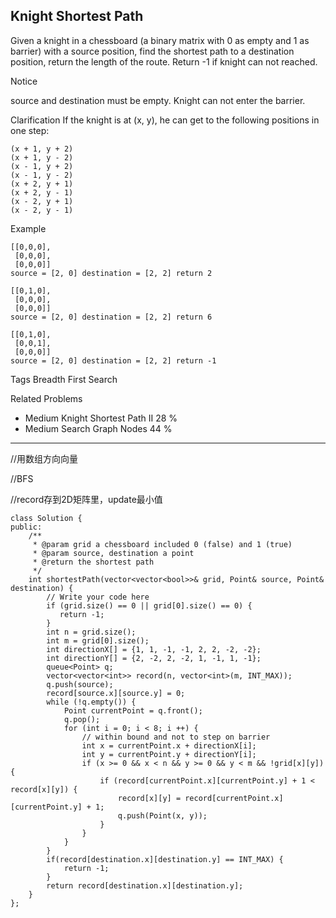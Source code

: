 ## Knight Shortest Path  ##

Given a knight in a chessboard (a binary matrix with 0 as empty and 1 as barrier) with a source position, find the shortest path to a destination position, return the length of the route. 
Return -1 if knight can not reached.

 Notice

source and destination must be empty.
Knight can not enter the barrier.

Clarification
If the knight is at (x, y), he can get to the following positions in one step:

	(x + 1, y + 2)
	(x + 1, y - 2)
	(x - 1, y + 2)
	(x - 1, y - 2)
	(x + 2, y + 1)
	(x + 2, y - 1)
	(x - 2, y + 1)
	(x - 2, y - 1)

Example

	[[0,0,0],
	 [0,0,0],
	 [0,0,0]]
	source = [2, 0] destination = [2, 2] return 2
	
	[[0,1,0],
	 [0,0,0],
	 [0,0,0]]
	source = [2, 0] destination = [2, 2] return 6
	
	[[0,1,0],
	 [0,0,1],
	 [0,0,0]]
	source = [2, 0] destination = [2, 2] return -1
Tags 
Breadth First Search

Related Problems 

- Medium Knight Shortest Path II 28 %
- Medium Search Graph Nodes 44 %

----------
//用数组方向向量

//BFS

//record存到2D矩阵里，update最小值

	class Solution {
	public:
	    /**
	     * @param grid a chessboard included 0 (false) and 1 (true)
	     * @param source, destination a point
	     * @return the shortest path 
	     */
	    int shortestPath(vector<vector<bool>>& grid, Point& source, Point& destination) {
	        // Write your code here
	        if (grid.size() == 0 || grid[0].size() == 0) {
	           return -1;
	        }
	        int n = grid.size();
	        int m = grid[0].size();
	        int directionX[] = {1, 1, -1, -1, 2, 2, -2, -2};
	        int directionY[] = {2, -2, 2, -2, 1, -1, 1, -1};
	        queue<Point> q;
	        vector<vector<int>> record(n, vector<int>(m, INT_MAX));
	        q.push(source);
	        record[source.x][source.y] = 0;
	        while (!q.empty()) {
	            Point currentPoint = q.front();
	            q.pop();
	            for (int i = 0; i < 8; i ++) {
	                // within bound and not to step on barrier
	                int x = currentPoint.x + directionX[i];
	                int y = currentPoint.y + directionY[i];
	                if (x >= 0 && x < n && y >= 0 && y < m && !grid[x][y]) {
	                    if (record[currentPoint.x][currentPoint.y] + 1 < record[x][y]) {
	                        record[x][y] = record[currentPoint.x][currentPoint.y] + 1;
	                        q.push(Point(x, y));
	                    }
	                }
	            }
	        }
	        if(record[destination.x][destination.y] == INT_MAX) {
	            return -1;
	        }
	        return record[destination.x][destination.y];
	    }
	};